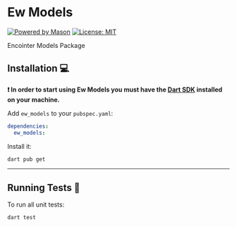 # Ew Models

[![Powered by Mason](https://img.shields.io/endpoint?url=https%3A%2F%2Ftinyurl.com%2Fmason-badge)](https://github.com/felangel/mason)
[![License: MIT][license_badge]][license_link]

Encointer Models Package

## Installation 💻

**❗ In order to start using Ew Models you must have the [Dart SDK][dart_install_link] installed on your machine.**

Add `ew_models` to your `pubspec.yaml`:
```yaml
dependencies:
  ew_models:
```

Install it:
```sh
dart pub get
```
---

## Running Tests 🧪
To run all unit tests:
```sh
dart test
```

[dart_install_link]: https://dart.dev/get-dart
[license_badge]: https://img.shields.io/badge/license-MIT-blue.svg
[license_link]: https://opensource.org/licenses/MIT
[mason_link]: https://github.com/felangel/mason
